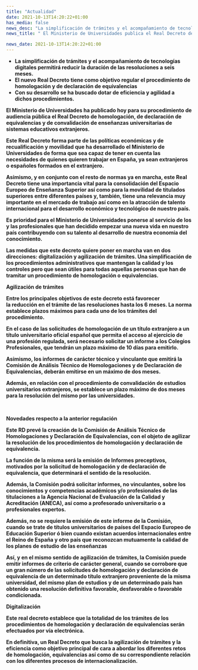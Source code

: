 ```yaml
---
title: "Actualidad"   
date: 2021-10-13T14:20:22+01:00
has_media: false
news_desc: "La simplificación de trámites y el acompañamiento de tecnologías digitales permitirá reducir la duración de las resoluciones a seis meses. El nuevo Real Decreto tiene como objetivo regular el procedimiento de homologación y de declaración de equivalencias Con su desarrollo se ha buscado dotar de eficiencia y agilidad a dichos procedimientos."
news_title: " El Ministerio de Universidades publica el Real Decreto de Homologaciones y Equivalencias en audiencia pública."

news_date: 2021-10-13T14:20:22+01:00
---
```

<ul>
<li><b>La simplificación de trámites y el acompañamiento de tecnologías digitales permitirá<span>&nbsp;</span><b>reducir la duración de las resoluciones a seis meses.</b></li>
<li><b>El nuevo Real Decreto tiene como objetivo regular el procedimiento de homologación y de declaración de equivalencias</b></li>
<li><b>Con su desarrollo se ha buscado dotar de eficiencia y agilidad a dichos procedimientos.</b></li>
</ul>
<p>El Ministerio de Universidades ha publicado hoy para su procedimiento de audiencia pública el Real Decreto de homologación, de declaración de equivalencias y de convalidación de enseñanzas universitarias de sistemas educativos extranjeros.</p>
<p>Este Real Decreto forma parte de las políticas económicas y de recualificación y movilidad que ha desarrollado el Ministerio de Universidades de forma que sea capaz de tener en cuenta las necesidades de quienes quieren trabajar en España, ya sean extranjeros o españoles formados en el extranjero.</p>
<p>Asimismo, y en conjunto con el resto de normas ya en marcha, este Real Decreto tiene una importancia vital para la consolidación del Espacio Europeo de Enseñanza Superior así como para la movilidad de titulados superiores entre diferentes países y, también, tiene una relevancia muy importante en el mercado de trabajo así como en la atracción de talento internacional para el desarrollo económico y tecnológico de nuestro país.</p>
<p>Es prioridad para el Ministerio de Universidades ponerse al servicio de los y las profesionales que han decidido empezar una nueva vida en nuestro país contribuyendo con su talento al desarrollo de nuestra economía del conocimiento.</p>
<p>Las medidas que este decreto quiere poner en marcha van en dos direcciones: digitalización y agilización de trámites. Una simplificación de los procedimientos administrativos que mantengan la calidad y los controles pero que sean útiles para todas aquellas personas que han de tramitar un procedimiento de homologación o equivalencias.</p>
<p><b>Agilización de trámites</b></p>
<p>Entre los principales objetivos de este decreto está favorecer la<span>&nbsp;</span><b>reducción en el trámite de las resoluciones hasta los 6 meses</b>. La norma establece plazos máximos para cada uno de los trámites del procedimiento.</p>
<p>En el caso de las solicitudes de homologación de un título extranjero a un título universitario oficial español que permita el acceso al ejercicio de una profesión regulada, será necesario solicitar un informe a los Colegios Profesionales, que tendrán un plazo máximo de 10 días para emitirlo.</p>
<p>Asimismo, los informes de carácter técnico y vinculante que emitirá la Comisión de Análisis Técnico de Homologaciones y de Declaración de Equivalencias, deberán emitirse en un máximo de dos meses.</p>
<p>Además, en relación con el procedimiento de convalidación de estudios universitarios extranjeros, se establece un plazo máximo de dos meses para la resolución del mismo por las universidades.</p>
<p><b>&nbsp;</b></p>
<p><b>Novedades respecto a la anterior regulación</b></p>
<p>Este RD prevé la creación de la Comisión de Análisis Técnico de Homologaciones y Declaración de Equivalencias, con el objeto de agilizar la resolución de los procedimientos de homologación y declaración de equivalencia.</p>
<p>La función de la misma será la emisión de Informes preceptivos, motivados por la solicitud de homologación y de declaración de equivalencia, que determinará el sentido de la resolución.</p>
<p>Además, la Comisión podrá solicitar informes, no vinculantes, sobre los conocimientos y competencias académicos y/o profesionales de las titulaciones a la Agencia Nacional de Evaluación de la Calidad y Acreditación (ANECA), así como a profesorado universitario o a profesionales expertos.</p>
<p>Además, no se requiere la emisión de este informe de la Comisión, cuando se trate de títulos universitarios de países del Espacio Europeo de Educación Superior ó bien cuando existan acuerdos internacionales entre el Reino de España y otro país que reconozcan mutuamente la calidad de los planes de estudio de las enseñanzas</p>
<p>Así, y en el mismo sentido de agilización de trámites, la Comisión puede emitir informes de criterio de carácter general, cuando se corrobore que un gran número de las solicitudes de homologación y declaración de equivalencia de un determinado título extranjero proveniente de la misma universidad, del mismo plan de estudios y de un determinado país han obtenido una resolución definitiva favorable, desfavorable o favorable condicionada.</p>
<p><b>Digitalización</b></p>
<p>Este real decreto establece que la totalidad de los trámites de los procedimientos de homologación y declaración de equivalencias serán efectuados por vía electrónica.</p>
<p>En definitiva, un Real Decreto que busca la agilización de trámites y la eficiencia como objetivo principal de cara a abordar los diferentes retos de homologación, equivalencias así como de su correspondiente relación con los diferentes procesos de internacionalización.</p>